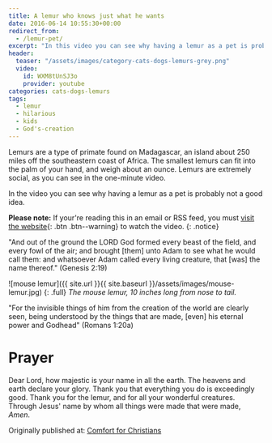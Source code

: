 ```yaml
---
title: A lemur who knows just what he wants
date: 2016-06-14 10:55:30+00:00
redirect_from: 
  - /lemur-pet/
excerpt: "In this video you can see why having a lemur as a pet is probably not a good idea."
header:
  teaser: "/assets/images/category-cats-dogs-lemurs-grey.png"
  video:
    id: WXM8tUnSJ3o
    provider: youtube
categories: cats-dogs-lemurs
tags: 
  - lemur
  - hilarious
  - kids 
  - God's-creation
---
```


Lemurs are a type of primate found on Madagascar, an island about 250 miles off the southeastern coast of Africa.  The smallest lemurs can fit into the palm of your hand, and weigh about an ounce. Lemurs are extremely social, as you can see in the one-minute video.

In the video you can see why having a lemur as a pet is probably not a good idea.

**Please note:** If your're reading this in an email or RSS feed, you must [visit the website](/cats-dogs-lemurs/lemur-pet/){: .btn .btn--warning} to watch the video.
{: .notice}







"And out of the ground the LORD God formed every beast of the field, and every fowl of the air; and brought [them] unto Adam to see what he would call them: and whatsoever Adam called every living creature, that [was] the name thereof." (Genesis 2:19)

![mouse lemur]({{ site.url }}{{ site.baseurl }}/assets/images/mouse-lemur.jpg)
{: .full}
*The mouse lemur, 10 inches long from nose to tail.*



"For the invisible things of him from the creation of the world are clearly seen, being understood by the things that are made, [even] his eternal power and Godhead" (Romans 1:20a)




# Prayer

Dear Lord, how majestic is your name in all the earth. The heavens and earth declare your glory.  Thank you that everything you do is exceedingly good.  Thank you for the lemur, and for all your wonderful creatures.  Through Jesus' name by whom all things were made that were made, _Amen_.


<div>Originally published at: <a href='http://www.alecsatin.com/'>Comfort for Christians</a></div>
